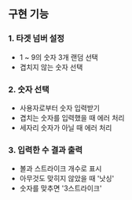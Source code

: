 ## 구현 기능

### 1. 타겟 넘버 설정
- 1 ~ 9의 숫자 3개 랜덤 선택
- 겹치지 않는 숫자 선택

### 2. 숫자 선택
- 사용자로부터 숫자 입력받기
- 겹치는 숫자를 입력했을 때 에러 처리
- 세자리 숫자가 아닐 때 에러 처리

### 3. 입력한 수 결과 출력
- 볼과 스트라이크 개수로 표시
- 아무것도 맞히지 않았을 때 '낫싱'
- 숫자를 맞추면 '3스트라이크'
